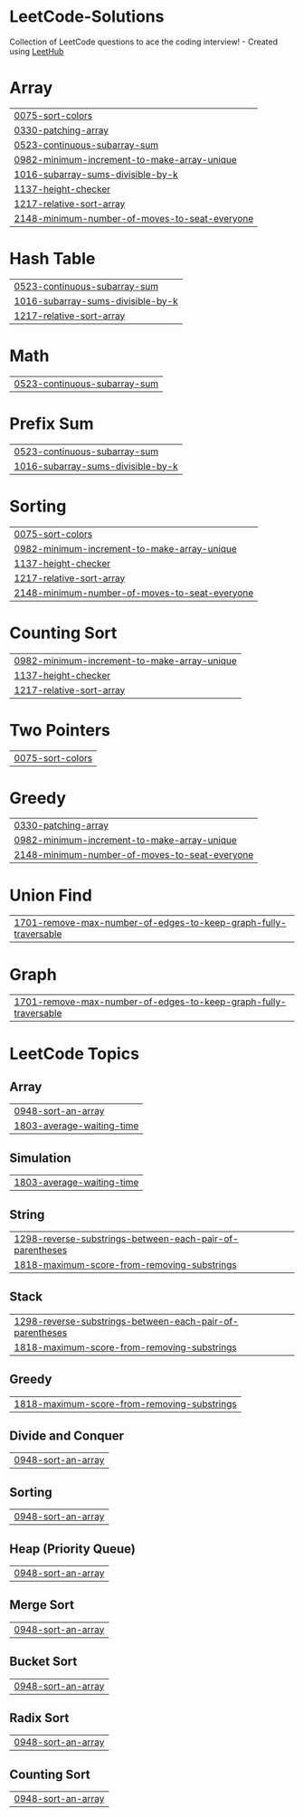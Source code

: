 # LeetCode-Solutions
Collection of LeetCode questions to ace the coding interview! - Created using [LeetHub](https://github.com/QasimWani/LeetHub)


# Array
|  |
| ------- |
| [0075-sort-colors](https://github.com/Maurya2811/LeetCode-GFG-Solutions/tree/master/0075-sort-colors) |
| [0330-patching-array](https://github.com/Maurya2811/LeetCode-GFG-Solutions/tree/master/0330-patching-array) |
| [0523-continuous-subarray-sum](https://github.com/Maurya2811/LeetCode-GFG-Solutions/tree/master/0523-continuous-subarray-sum) |
| [0982-minimum-increment-to-make-array-unique](https://github.com/Maurya2811/LeetCode-GFG-Solutions/tree/master/0982-minimum-increment-to-make-array-unique) |
| [1016-subarray-sums-divisible-by-k](https://github.com/Maurya2811/LeetCode-GFG-Solutions/tree/master/1016-subarray-sums-divisible-by-k) |
| [1137-height-checker](https://github.com/Maurya2811/LeetCode-GFG-Solutions/tree/master/1137-height-checker) |
| [1217-relative-sort-array](https://github.com/Maurya2811/LeetCode-GFG-Solutions/tree/master/1217-relative-sort-array) |
| [2148-minimum-number-of-moves-to-seat-everyone](https://github.com/Maurya2811/LeetCode-GFG-Solutions/tree/master/2148-minimum-number-of-moves-to-seat-everyone) |
# Hash Table
|  |
| ------- |
| [0523-continuous-subarray-sum](https://github.com/Maurya2811/LeetCode-GFG-Solutions/tree/master/0523-continuous-subarray-sum) |
| [1016-subarray-sums-divisible-by-k](https://github.com/Maurya2811/LeetCode-GFG-Solutions/tree/master/1016-subarray-sums-divisible-by-k) |
| [1217-relative-sort-array](https://github.com/Maurya2811/LeetCode-GFG-Solutions/tree/master/1217-relative-sort-array) |
# Math
|  |
| ------- |
| [0523-continuous-subarray-sum](https://github.com/Maurya2811/LeetCode-GFG-Solutions/tree/master/0523-continuous-subarray-sum) |
# Prefix Sum
|  |
| ------- |
| [0523-continuous-subarray-sum](https://github.com/Maurya2811/LeetCode-GFG-Solutions/tree/master/0523-continuous-subarray-sum) |
| [1016-subarray-sums-divisible-by-k](https://github.com/Maurya2811/LeetCode-GFG-Solutions/tree/master/1016-subarray-sums-divisible-by-k) |
# Sorting
|  |
| ------- |
| [0075-sort-colors](https://github.com/Maurya2811/LeetCode-GFG-Solutions/tree/master/0075-sort-colors) |
| [0982-minimum-increment-to-make-array-unique](https://github.com/Maurya2811/LeetCode-GFG-Solutions/tree/master/0982-minimum-increment-to-make-array-unique) |
| [1137-height-checker](https://github.com/Maurya2811/LeetCode-GFG-Solutions/tree/master/1137-height-checker) |
| [1217-relative-sort-array](https://github.com/Maurya2811/LeetCode-GFG-Solutions/tree/master/1217-relative-sort-array) |
| [2148-minimum-number-of-moves-to-seat-everyone](https://github.com/Maurya2811/LeetCode-GFG-Solutions/tree/master/2148-minimum-number-of-moves-to-seat-everyone) |
# Counting Sort
|  |
| ------- |
| [0982-minimum-increment-to-make-array-unique](https://github.com/Maurya2811/LeetCode-GFG-Solutions/tree/master/0982-minimum-increment-to-make-array-unique) |
| [1137-height-checker](https://github.com/Maurya2811/LeetCode-GFG-Solutions/tree/master/1137-height-checker) |
| [1217-relative-sort-array](https://github.com/Maurya2811/LeetCode-GFG-Solutions/tree/master/1217-relative-sort-array) |
# Two Pointers
|  |
| ------- |
| [0075-sort-colors](https://github.com/Maurya2811/LeetCode-GFG-Solutions/tree/master/0075-sort-colors) |
# Greedy
|  |
| ------- |
| [0330-patching-array](https://github.com/Maurya2811/LeetCode-GFG-Solutions/tree/master/0330-patching-array) |
| [0982-minimum-increment-to-make-array-unique](https://github.com/Maurya2811/LeetCode-GFG-Solutions/tree/master/0982-minimum-increment-to-make-array-unique) |
| [2148-minimum-number-of-moves-to-seat-everyone](https://github.com/Maurya2811/LeetCode-GFG-Solutions/tree/master/2148-minimum-number-of-moves-to-seat-everyone) |
# Union Find
|  |
| ------- |
| [1701-remove-max-number-of-edges-to-keep-graph-fully-traversable](https://github.com/Maurya2811/LeetCode-GFG-Solutions/tree/master/1701-remove-max-number-of-edges-to-keep-graph-fully-traversable) |
# Graph
|  |
| ------- |
| [1701-remove-max-number-of-edges-to-keep-graph-fully-traversable](https://github.com/Maurya2811/LeetCode-GFG-Solutions/tree/master/1701-remove-max-number-of-edges-to-keep-graph-fully-traversable) |
<!---LeetCode Topics Start-->
# LeetCode Topics
## Array
|  |
| ------- |
| [0948-sort-an-array](https://github.com/Maurya2811/LeetCode-GFG-Solutions/tree/master/0948-sort-an-array) |
| [1803-average-waiting-time](https://github.com/Maurya2811/LeetCode-GFG-Solutions/tree/master/1803-average-waiting-time) |
## Simulation
|  |
| ------- |
| [1803-average-waiting-time](https://github.com/Maurya2811/LeetCode-GFG-Solutions/tree/master/1803-average-waiting-time) |
## String
|  |
| ------- |
| [1298-reverse-substrings-between-each-pair-of-parentheses](https://github.com/Maurya2811/LeetCode-GFG-Solutions/tree/master/1298-reverse-substrings-between-each-pair-of-parentheses) |
| [1818-maximum-score-from-removing-substrings](https://github.com/Maurya2811/LeetCode-GFG-Solutions/tree/master/1818-maximum-score-from-removing-substrings) |
## Stack
|  |
| ------- |
| [1298-reverse-substrings-between-each-pair-of-parentheses](https://github.com/Maurya2811/LeetCode-GFG-Solutions/tree/master/1298-reverse-substrings-between-each-pair-of-parentheses) |
| [1818-maximum-score-from-removing-substrings](https://github.com/Maurya2811/LeetCode-GFG-Solutions/tree/master/1818-maximum-score-from-removing-substrings) |
## Greedy
|  |
| ------- |
| [1818-maximum-score-from-removing-substrings](https://github.com/Maurya2811/LeetCode-GFG-Solutions/tree/master/1818-maximum-score-from-removing-substrings) |
## Divide and Conquer
|  |
| ------- |
| [0948-sort-an-array](https://github.com/Maurya2811/LeetCode-GFG-Solutions/tree/master/0948-sort-an-array) |
## Sorting
|  |
| ------- |
| [0948-sort-an-array](https://github.com/Maurya2811/LeetCode-GFG-Solutions/tree/master/0948-sort-an-array) |
## Heap (Priority Queue)
|  |
| ------- |
| [0948-sort-an-array](https://github.com/Maurya2811/LeetCode-GFG-Solutions/tree/master/0948-sort-an-array) |
## Merge Sort
|  |
| ------- |
| [0948-sort-an-array](https://github.com/Maurya2811/LeetCode-GFG-Solutions/tree/master/0948-sort-an-array) |
## Bucket Sort
|  |
| ------- |
| [0948-sort-an-array](https://github.com/Maurya2811/LeetCode-GFG-Solutions/tree/master/0948-sort-an-array) |
## Radix Sort
|  |
| ------- |
| [0948-sort-an-array](https://github.com/Maurya2811/LeetCode-GFG-Solutions/tree/master/0948-sort-an-array) |
## Counting Sort
|  |
| ------- |
| [0948-sort-an-array](https://github.com/Maurya2811/LeetCode-GFG-Solutions/tree/master/0948-sort-an-array) |
<!---LeetCode Topics End-->